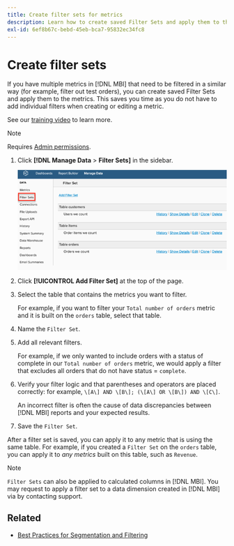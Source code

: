 ```yaml
---
title: Create filter sets for metrics
description: Learn how to create saved Filter Sets and apply them to the metrics.
exl-id: 6ef8b67c-bebd-45eb-bca7-95832ec34fc8
---
```

# Create filter sets

If you have multiple metrics in [!DNL MBI] that need to be filtered in a similar way (for example, filter out test orders), you can create saved Filter Sets and apply them to the metrics. This saves you time as you do not have to add individual filters when creating or editing a metric.

See our [training video](https://support.magento.com/hc/en-us/articles/360016730151) to learn more.

>[!NOTE]
>
>Requires [Admin permissions](../../administrator/user-management/user-management.md).

1. Click **[!DNL Manage Data** > **Filter Sets]** in the sidebar.

    ![](../../assets/create-filter-sets.png)

1. Click **[!UICONTROL Add Filter Set]** at the top of the page.

1. Select the table that contains the metrics you want to filter.

   For example, if you want to filter your `Total number of orders` metric and it is built on the `orders` table, select that table.

1. Name the `Filter Set`.

1. Add all relevant filters.

    For example, if we only wanted to include orders with a status of complete in our `Total number of orders` metric, we would apply a filter that excludes all orders that do not have status = `complete`.

1. Verify your filter logic and that parentheses and operators are placed correctly: for example, `\[A\] AND \[B\]; (\[A\] OR \[B\]) AND \[C\]`.

   An incorrect filter is often the cause of data discrepancies between [!DNL MBI] reports and your expected results.

1. Save the `Filter Set`.

After a filter set is saved, you can apply it to any metric that is using the same table. For example, if you created a `Filter Set` on the `orders` table, you can apply it to *any metrics* built on this table, such as `Revenue`.

>[!NOTE]
>
>`Filter Sets` can also be applied to calculated columns in [!DNL MBI]. You may request to apply a filter set to a data dimension created in [!DNL MBI] via by contacting support.

## Related

* [Best Practices for Segmentation and Filtering](../../best-practices/segment-filter.md)
